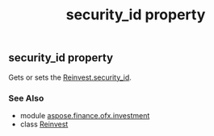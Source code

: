 ﻿---
title: security_id property
second_title: Aspose.Finance for Python via .NET API References
description: 
type: docs
weight: 110
url: /python-net/aspose.finance.ofx.investment/reinvest/security_id/
is_root: false
---

## security_id property


Gets or sets the [Reinvest.security_id](/finance/python-net/aspose.finance.ofx.investment/reinvest#security_id).

### See Also
* module [aspose.finance.ofx.investment](../../)
* class [Reinvest](/finance/python-net/aspose.finance.ofx.investment/reinvest)
